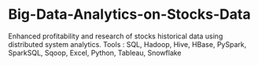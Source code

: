 # Big-Data-Analytics-on-Stocks-Data
Enhanced profitability and research of stocks historical data using distributed system analytics. 
Tools : SQL, Hadoop, Hive, HBase, PySpark, SparkSQL, Sqoop, Excel, Python, Tableau, Snowflake
